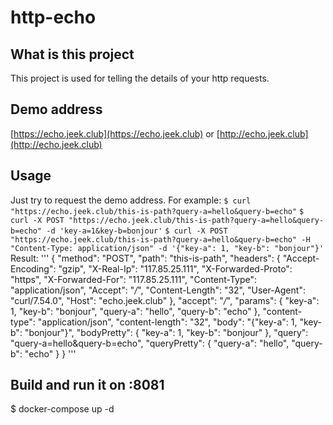 # http-echo

## What is this project
This project is used for telling the details of your http requests. 

## Demo address
[https://echo.jeek.club](https://echo.jeek.club) or [http://echo.jeek.club](http://echo.jeek.club)

## Usage
Just try to request the demo address. 
For example: 
        `$ curl "https://echo.jeek.club/this-is-path?query-a=hello&query-b=echo"`
        `$ curl -X POST "https://echo.jeek.club/this-is-path?query-a=hello&query-b=echo" -d 'key-a=1&key-b=bonjour'`
        `$ curl -X POST "https://echo.jeek.club/this-is-path?query-a=hello&query-b=echo" -H "Content-Type: application/json" -d '{"key-a": 1, "key-b": "bonjour"}'`
Result: 
'''
  {
    "method": "POST",
    "path": "this-is-path",
    "headers": {
        "Accept-Encoding": "gzip",
        "X-Real-Ip": "117.85.25.111",
        "X-Forwarded-Proto": "https",
        "X-Forwarded-For": "117.85.25.111",
        "Content-Type": "application/json",
        "Accept": "*/*",
        "Content-Length": "32",
        "User-Agent": "curl/7.54.0",
        "Host": "echo.jeek.club"
    },
    "accept": "*/*",
    "params": {
        "key-a": 1,
        "key-b": "bonjour",
        "query-a": "hello",
        "query-b": "echo"
    },
    "content-type": "application/json",
    "content-length": "32",
    "body": "{\"key-a\": 1, \"key-b\": \"bonjour\"}",
    "bodyPretty": {
        "key-a": 1,
        "key-b": "bonjour"
    },
    "query": "query-a=hello&query-b=echo",
    "queryPretty": {
        "query-a": "hello",
        "query-b": "echo"
    }
  }
  '''
  
## Build and run it on :8081
  $ docker-compose up -d
